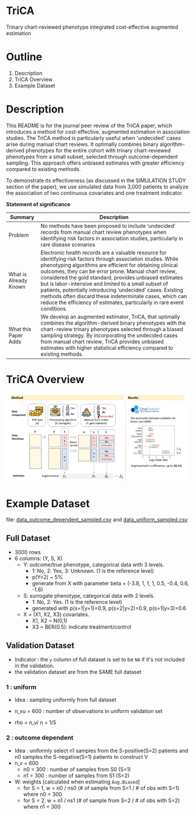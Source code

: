 # TriCA

Trinary chart-reviewed phenotype integrated cost-effective augmented estimation

# Outline
1. Description
2. TriCA Overview
3. Example Dataset

# Description

This README is for the journal peer review of the TriCA paper, which introduces a method for cost-effective, augmented estimation in association studies. The TriCA method is particularly useful when 'undecided' cases arise during manual chart reviews. It optimally combines binary algorithm-derived phenotypes for the entire cohort with trinary chart-reviewed phenotypes from a small subset, selected through outcome-dependent sampling. This approach offers unbiased estimates with greater efficiency compared to existing methods.

To demonstrate its effectiveness (as discussed in the SIMULATION STUDY section of the paper), we use simulated data from 3,000 patients to analyze the association of two continuous covariates and one treatment indicator.

**Statement of significance**

| Summary | Description |
| ------- | ----------- |
| Problem | No methods have been proposed to include ‘undecided’ records from manual chart review phenotypes when identifying risk factors in association studies, particularly in rare disease scenarios|
| What is Already Known | Electronic health records are a valuable resource for identifying risk factors through association studies. While phenotyping algorithms are efficient for obtaining clinical outcomes, they can be error prone. Manual chart review, considered the gold standard, provides unbiased estimates but is labor-intensive and limited to a small subset of patients, potentially introducing ‘undecided’ cases. Existing methods often discard these indeterminate cases, which can reduce the efficiency of estimates, particularly in rare event conditions.|
| What this Paper Adds | We develop an augmented estimator, TriCA, that optimally combines the algorithm-derived binary phenotypes with the chart-review trinary phenotypes selected through a biased sampling strategy. By incorporating the undecided cases from manual chart review, TriCA provides unbiased estimates with higher statistical efficiency compared to existing methods. | 

# TriCA Overview

<img src="Visual Abstract.png" alt="isual Abstract for TriCA method" width="1000">


# Example Dataset

file: [data_outcome_dependent_sampled.csv](https://github.com/Penncil/SSL/blob/master/data_outcome_dependent_sampled.csv) and [data_uniform_sampled.csv](https://github.com/Penncil/SSL/blob/master/data_uniform_sampled.csv)



## Full Dataset

- 3000 rows
- 6 columns: (Y, S, X)
  - Y: outcome/true phenotype, categorical data with 3 levels.
    - 1: No, 2: Yes, 3: Unknown. (1 is the reference level)
    - p(Y=2) ~ 5%
    - generate from X with parameter beta = (-3.8, 1, 1, 1, 0.5, -0.4, 0.6, -1.6)
  - S: surrogate phenotype, categorical data with 2 levels.
    - 1: No, 2: Yes. (1 is the reference level)
    - generated with p(s=1|y=1)=0.9, p(s=2|y=2)=0.9, p(s=1|y=3)=0.6
  - X = (X1, X2, X3) covariates. 
    - X1, X2 ~ N(0,1)
    - X3 ~ BER(0.5): indicate treatment/control



## Validation Dataset

- Indicator : the `y` column of full dataset is set to be `NA` if it's not included in the validation.
- the validation dataset are from the SAME full dataset



### 1 : uniform

- Idea : sampling uniformly from full dataset

- n_vu = 600 : number of observations in uniform validation set
- rho = n_v/ n = 1/5



### 2 : outcome dependent

- Idea : uniformly select n1 samples from the S-positive(S=2) patients and n0 samples the S-negative(S=1) patients to construct V
- n_v = 600
  - n0 = 300 :  number of samples from S0 (S=1)
  - n1 = 300 : number of samples from S1 (S=2)
- W: weights [calculated when estimating `Aug.Biased`]
  - for S = 1, w = n0 / ns0 (# of sample from S=1 / # of obs with S=1) where n0 = 300
  - for S = 2, w = n1 / ns1 (# of sample from S=2 / # of obs with S=2) where n1 = 300




